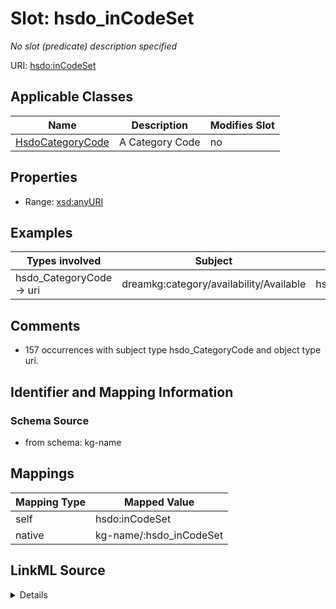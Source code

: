 

# Slot: hsdo_inCodeSet


_No slot (predicate) description specified_





URI: [hsdo:inCodeSet](http://schema.org/inCodeSet)



<!-- no inheritance hierarchy -->





## Applicable Classes

| Name | Description | Modifies Slot |
| --- | --- | --- |
| [HsdoCategoryCode](../classes/HsdoCategoryCode.md) | A Category Code |  no  |







## Properties

* Range: [xsd:anyURI](xsd:anyURI)






## Examples

| Types involved | Subject | Predicate | Object |
| --- | --- | --- | --- |
| hsdo_CategoryCode → uri | dreamkg:category/availability/Available | hsdo:inCodeSet | dreamkg:__CategoryCodeSet_Availability |


## Comments

* 157 occurrences with subject type hsdo_CategoryCode and object type uri.

## Identifier and Mapping Information







### Schema Source


* from schema: kg-name




## Mappings

| Mapping Type | Mapped Value |
| ---  | ---  |
| self | hsdo:inCodeSet |
| native | kg-name/:hsdo_inCodeSet |




## LinkML Source

<details>
```yaml
name: hsdo_inCodeSet
description: No slot (predicate) description specified
comments:
- 157 occurrences with subject type hsdo_CategoryCode and object type uri.
examples:
- description: hsdo_CategoryCode → uri
  object:
    example_object: dreamkg:__CategoryCodeSet_Availability
    example_object_type: uri
    example_predicate: hsdo:inCodeSet
    example_subject: dreamkg:category/availability/Available
    example_subject_type: hsdo_CategoryCode
from_schema: kg-name
rank: 1000
slot_uri: hsdo:inCodeSet
alias: hsdo_inCodeSet
domain_of:
- hsdo_CategoryCode
range: uri

```
</details>
